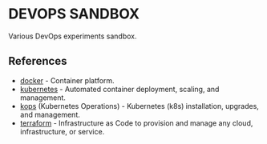 
# DEVOPS SANDBOX

Various DevOps experiments sandbox.

## References

- [docker](https://docker.com) - Container platform.
- [kubernetes](https://kubernetes.io) - Automated container deployment, scaling, and management.
- [kops](https://github.com/kubernetes/kops) (Kubernetes Operations) - Kubernetes (k8s) installation, upgrades, and management.
- [terraform](https://terraform.io) - Infrastructure as Code to provision and manage any cloud, infrastructure, or service.